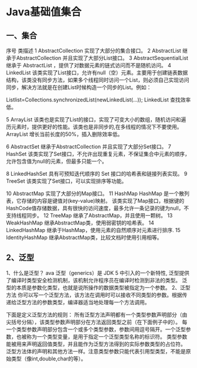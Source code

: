 # Java基础值集合

## 一、集合
序号	类描述
1	AbstractCollection 
实现了大部分的集合接口。
2	AbstractList 
继承于AbstractCollection 并且实现了大部分List接口。
3	AbstractSequentialList 
继承于 AbstractList ，提供了对数据元素的链式访问而不是随机访问。
4	LinkedList
该类实现了List接口，允许有null（空）元素。主要用于创建链表数据结构，该类没有同步方法，如果多个线程同时访问一个List，则必须自己实现访问同步，解决方法就是在创建List时候构造一个同步的List。例如：

Listlist=Collections.synchronizedList(newLinkedList(...));
LinkedList 查找效率低。

5	ArrayList
该类也是实现了List的接口，实现了可变大小的数组，随机访问和遍历元素时，提供更好的性能。该类也是非同步的,在多线程的情况下不要使用。ArrayList 增长当前长度的50%，插入删除效率低。

6	AbstractSet 
继承于AbstractCollection 并且实现了大部分Set接口。
7	HashSet
该类实现了Set接口，不允许出现重复元素，不保证集合中元素的顺序，允许包含值为null的元素，但最多只能一个。

8	LinkedHashSet
具有可预知迭代顺序的 Set 接口的哈希表和链接列表实现。
9	TreeSet
该类实现了Set接口，可以实现排序等功能。

10	AbstractMap 
实现了大部分的Map接口。
11	HashMap 
HashMap 是一个散列表，它存储的内容是键值对(key-value)映射。
该类实现了Map接口，根据键的HashCode值存储数据，具有很快的访问速度，最多允许一条记录的键为null，不支持线程同步。
12	TreeMap 
继承了AbstractMap，并且使用一颗树。
13	WeakHashMap 
继承AbstractMap类，使用弱密钥的哈希表。
14	LinkedHashMap 
继承于HashMap，使用元素的自然顺序对元素进行排序.
15	IdentityHashMap 
继承AbstractMap类，比较文档时使用引用相等。

## 2、泛型
1、什么是泛型？
ava 泛型（generics）是 JDK 5 中引入的一个新特性, 泛型提供了编译时类型安全检测机制，该机制允许程序员在编译时检测到非法的类型。
泛型的本质是参数化类型，也就是说所操作的数据类型被指定为一个参数。
2、泛型方法
你可以写一个泛型方法，该方法在调用时可以接收不同类型的参数。根据传递给泛型方法的参数类型，编译器适当地处理每一个方法调用。

下面是定义泛型方法的规则：
所有泛型方法声明都有一个类型参数声明部分（由尖括号分隔），该类型参数声明部分在方法返回类型之前（在下面例子中的<E>）。
每一个类型参数声明部分包含一个或多个类型参数，参数间用逗号隔开。一个泛型参数，也被称为一个类型变量，是用于指定一个泛型类型名称的标识符。
类型参数能被用来声明返回值类型，并且能作为泛型方法得到的实际参数类型的占位符。
泛型方法体的声明和其他方法一样。注意类型参数只能代表引用型类型，不能是原始类型（像int,double,char的等）。





